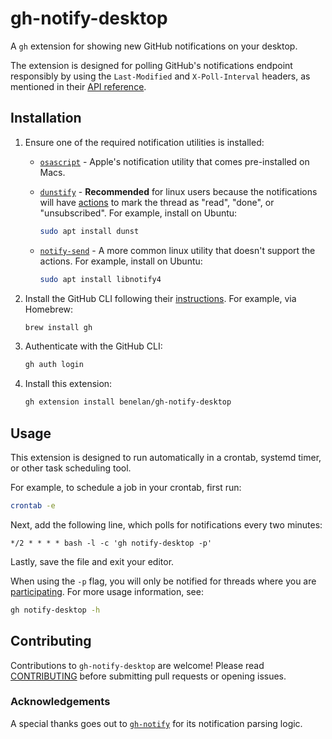 # gh-notify-desktop

A `gh` extension for showing new GitHub notifications on your desktop.

The extension is designed for polling GitHub's notifications endpoint responsibly by using the `Last-Modified` and `X-Poll-Interval` headers, as mentioned in their [API reference].

## Installation

1. Ensure one of the required notification utilities is installed:

   - [`osascript`] - Apple's notification utility that comes pre-installed on Macs.
   - [`dunstify`] - **Recommended** for linux users because the notifications will have [actions] to mark the thread as "read", "done", or "unsubscribed". For example, install on Ubuntu:

     ```sh
     sudo apt install dunst
     ```

   - [`notify-send`] - A more common linux utility that doesn't support the actions. For example, install on Ubuntu:

     ```sh
     sudo apt install libnotify4
     ```

2. Install the GitHub CLI following their [instructions]. For example, via Homebrew:

   ```sh
   brew install gh
   ```

3. Authenticate with the GitHub CLI:

   ```sh
   gh auth login
   ```

4. Install this extension:

   ```sh
   gh extension install benelan/gh-notify-desktop
   ```

## Usage

This extension is designed to run automatically in a crontab, systemd timer, or other task scheduling tool.

For example, to schedule a job in your crontab, first run:

```sh
crontab -e
```

Next, add the following line, which polls for notifications every two minutes:

```cron
*/2 * * * * bash -l -c 'gh notify-desktop -p'
```

Lastly, save the file and exit your editor.

When using the `-p` flag, you will only be notified for threads where you are [participating]. For more usage information, see:

```sh
gh notify-desktop -h
```

## Contributing

Contributions to `gh-notify-desktop` are welcome! Please read [CONTRIBUTING](./CONTRIBUTING.md) before submitting pull requests or opening issues.

### Acknowledgements

A special thanks goes out to [`gh-notify`] for its notification parsing logic.

[API reference]: https://docs.github.com/en/rest/activity/notifications?apiVersion=2022-11-28 "GitHub /notifications REST endpoint"
[`osascript`]: x-man-page://osascript "osascript manpage"
[`dunstify`]: https://github.com/dunst-project/dunst "dunst source code"
[actions]: https://dunst-project.org/documentation/#ACTIONS "dunst actions documentation"
[`notify-send`]: https://gitlab.gnome.org/GNOME/libnotify/ "libnotify source code"
[instructions]: https://github.com/cli/cli#installation "gh installation instructions"
[participating]: https://docs.github.com/en/get-started/learning-about-github/github-glossary#participating-notifications "GitHub glossary: participating notifications"
[`gh-notify`]: https://github.com/meiji163/gh-notify "gh-notify source code"
